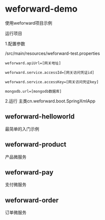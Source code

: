 # weforward-demo

使用weforward项目示例

运行项目

1.配置参数

/src/main/resources/weforward-test.properties

`weforward.apiUrl=[网关地址]`

`weforward.service.accessId=[网关访问凭证id]`

`weforward.service.accessKey=[网关访问凭证key]`

`mongodb.url=[mongodb数据库]`

2.运行
主类cn.weforward.boot.SpringXmlApp

## weforward-helloworld
最简单的入门示例

## weforward-product
产品微服务

## weforward-pay
支付微服务

## weforward-order
订单微服务

